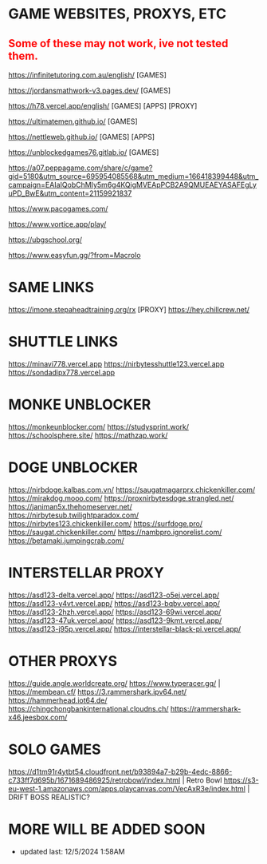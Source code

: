 # GAME WEBSITES, PROXYS, ETC
## <span style="color: red;">Some of these may not work, ive not tested them.</span>

https://infinitetutoring.com.au/english/ [GAMES]



https://jordansmathwork-v3.pages.dev/ [GAMES]



https://h78.vercel.app/english/ [GAMES] [APPS] [PROXY]



https://ultimatemen.github.io/ [GAMES] 



https://nettleweb.github.io/ [GAMES] [APPS]



https://unblockedgames76.gitlab.io/ [GAMES]



https://a07.peppagame.com/share/c/game?gid=5180&utm_source=695954085568&utm_medium=166418399448&utm_campaign=EAIaIQobChMIy5m6g4KQigMVEApPCB2A9QMUEAEYASAFEgLyuPD_BwE&utm_content=21159921837



https://www.pacogames.com/



https://www.vortice.app/play/



https://ubgschool.org/



https://www.easyfun.gg/?from=Macrolo





# SAME LINKS
https://imone.stepaheadtraining.org/rx [PROXY] 
https://hey.chillcrew.net/


# SHUTTLE LINKS
https://minavi778.vercel.app
https://nirbytesshuttle123.vercel.app
https://sondadipx778.vercel.app


# MONKE UNBLOCKER
https://monkeunblocker.com/
https://studysprint.work/
https://schoolsphere.site/
https://mathzap.work/


# DOGE UNBLOCKER
https://nirbdoge.kalbas.com.vn/
https://saugatmagarprx.chickenkiller.com/
https://mirakdog.mooo.com/
https://proxnirbytesdoge.strangled.net/
https://janiman5x.thehomeserver.net/
https://nirbytesub.twilightparadox.com/
https://nirbytes123.chickenkiller.com/
https://surfdoge.pro/
https://saugat.chickenkiller.com/
https://nambpro.ignorelist.com/
https://betamaki.jumpingcrab.com/



# INTERSTELLAR PROXY
https://asd123-delta.vercel.app/
https://asd123-o5ej.vercel.app/
https://asd123-y4vt.vercel.app/
https://asd123-bqbv.vercel.app/
https://asd123-2hzh.vercel.app/
https://asd123-69wi.vercel.app/
https://asd123-47uk.vercel.app/
https://asd123-9kmt.vercel.app/
https://asd123-j95p.vercel.app/
https://interstellar-black-pi.vercel.app/


# OTHER PROXYS

https://guide.angle.worldcreate.org/
https://www.typeracer.gq/ | https://membean.cf/
https://3.rammershark.ipv64.net/
https://hammerhead.iot64.de/
https://chingchongbankinternational.cloudns.ch/
https://rammershark-x46.jeesbox.com/


# SOLO GAMES

https://d1tm91r4ytbt54.cloudfront.net/b93894a7-b29b-4edc-8866-c733ff7d695b/1671689486925/retrobowl/index.html | Retro Bowl
https://s3-eu-west-1.amazonaws.com/apps.playcanvas.com/VecAxR3e/index.html | DRIFT BOSS REALISTIC?



 



 # MORE WILL BE ADDED SOON
- updated last: 12/5/2024 1:58AM
